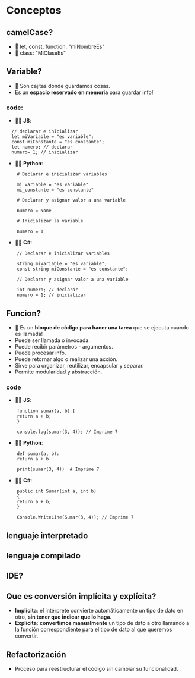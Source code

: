 # Conceptos
<!-- Nota: leer periodicamente -->

## camelCase?

- 🦖 let, const, function: "miNombreEs"
- 🦖 class: "MiClaseEs"

## Variable?

- 🦖 Son cajitas donde guardamos cosas.
- Es un **espacio reservado en memoria** para guardar info!

### code:

- 🧑‍💻 **JS**:

```
  // declarar e inicializar
  let miVariable = "es variable";
  const miConstante = "es constante";
  let numero; // declarar
  numero= 1; // inicializar
```

- 🧑‍💻 **Python**:

```
    # Declarar e inicializar variables

    mi_variable = "es variable"
    mi_constante = "es constante"

    # Declarar y asignar valor a una variable

    numero = None

    # Inicializar la variable

    numero = 1
```

- 🧑‍💻 **C#**:

```
    // Declarar e inicializar variables

    string miVariable = "es variable";
    const string miConstante = "es constante";

    // Declarar y asignar valor a una variable

    int numero; // declarar
    numero = 1; // inicializar
```

## Funcion?

- 🦖 Es un **bloque de código para hacer una tarea** que se ejecuta cuando es llamada!
- Puede ser llamada o invocada.
- Puede recibir parámetros - argumentos.
- Puede procesar info.
- Puede retornar algo o realizar una acción.
- Sirve para organizar, reutilizar, encapsular y separar.
- Permite modularidad y abstracción.

### code

- 🧑‍💻 **JS**:

```
    function sumar(a, b) {
    return a + b;
    }

    console.log(sumar(3, 4)); // Imprime 7

```

- 🧑‍💻 **Python**:

```
    def sumar(a, b):
    return a + b

    print(sumar(3, 4))  # Imprime 7

```

- 🧑‍💻 **C#**:

```
    public int Sumar(int a, int b)
    {
    return a + b;
    }

    Console.WriteLine(Sumar(3, 4)); // Imprime 7
```

## lenguaje interpretado

## lenguaje compilado

## IDE?

## Que es conversión implícita y explícita?
- **Implícita**: el intérprete convierte automáticamente un tipo de dato en otro, **sin tener que indicar que lo haga**.
- **Explícita**: **convertimos manualmente** un tipo de dato a otro llamando a la función correspondiente para el tipo de dato al que queremos convertir.

## Refactorización
- Proceso para reestructurar el código sin cambiar su funcionalidad.

